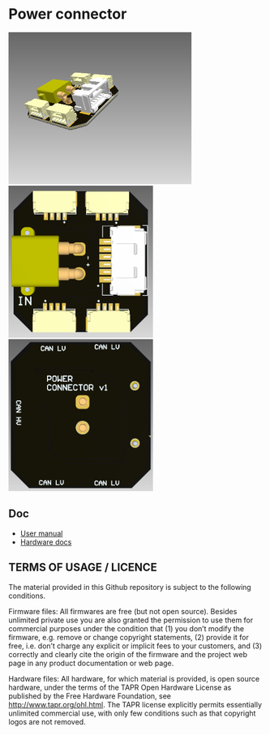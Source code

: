# Power connector

<img src="doc/view.png" alt="drawing" height="300"/>

<img src="doc/view-top.png" alt="drawing" height="300"/>

<img src="doc/view-bottom.png" alt="drawing" height="300"/>

## Doc

- [User manual](https://raccoonlabdev.github.io/docs/guide/power/)
- [Hardware docs](doc/doc.pdf)

## TERMS OF USAGE / LICENCE

The material provided in this Github repository is subject to the following conditions. 

Firmware files: All firmwares are free (but not open source). Besides unlimited private use you are also granted the permission to use them for commercial purposes under the condition that (1) you don’t modify the firmware, e.g. remove or change copyright statements, (2) provide it for free, i.e. don’t charge any explicit or implicit fees to your customers, and (3) correctly and clearly cite the origin of the firmware and the project web page in any product documentation or web page. 

Hardware files: All hardware, for which material is provided, is open source hardware, under the terms of the TAPR Open Hardware License as published by the Free Hardware Foundation, see http://www.tapr.org/ohl.html. The TAPR license explicitly permits essentially unlimited commercial use, with only few conditions such as that copyright logos are not removed.
